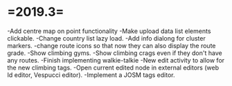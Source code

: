 =2019.3=
========
-Add centre map on point functionality
-Make upload data list elements clickable.
-Change country list lazy load.
-Add info dialong for cluster markers.
-change route icons so that now they can also display the route grade.
-Show climbing gyms.
-Show climbing crags even if they don't have any routes.
-Finish implementing walkie-talkie
-New edit activity to allow for the new climbing tags.
-Open current edited node in external editors (web Id editor, Vespucci editor).
-Implement a JOSM tags editor.
